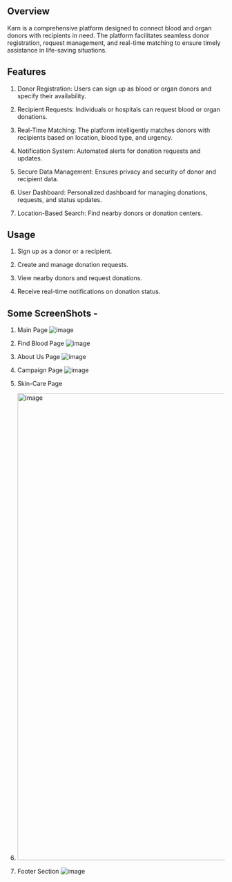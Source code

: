## Overview

Karn is a comprehensive platform designed to connect blood and organ donors with recipients in need. The platform facilitates seamless donor registration, request management, and real-time matching to ensure timely assistance in life-saving situations.

## Features

1. Donor Registration: Users can sign up as blood or organ donors and specify their availability.

2. Recipient Requests: Individuals or hospitals can request blood or organ donations.

3. Real-Time Matching: The platform intelligently matches donors with recipients based on location, blood type, and urgency.

4. Notification System: Automated alerts for donation requests and updates.

5. Secure Data Management: Ensures privacy and security of donor and recipient data.

6. User Dashboard: Personalized dashboard for managing donations, requests, and status updates.

7. Location-Based Search: Find nearby donors or donation centers.

## Usage

1. Sign up as a donor or a recipient.

2. Create and manage donation requests.

3. View nearby donors and request donations.

4. Receive real-time notifications on donation status.

## Some ScreenShots -
1. Main Page
   ![image](https://github.com/user-attachments/assets/3978a04a-8678-4ab3-9169-b139b7df91b0)

2. Find Blood Page
   ![image](https://github.com/user-attachments/assets/7cefd397-04ee-4573-89ec-c0d0dbf1b76e)

3. About Us Page
   ![image](https://github.com/user-attachments/assets/5454620b-41e7-497a-9a7a-47a65f246416)

4. Campaign Page
   ![image](https://github.com/user-attachments/assets/f4e1e298-f73e-495b-b2e9-87087189ff5e)

5. Skin-Care Page
6. <img width="1920" height="1080" alt="image" src="https://github.com/user-attachments/assets/4a95faf6-156d-4faa-afc2-138473ee4831" />

7. Footer Section
   ![image](https://github.com/user-attachments/assets/cbe6330c-041a-412c-a834-643722470f4e)





